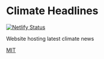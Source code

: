 # Climate Headlines
[![Netlify Status](https://api.netlify.com/api/v1/badges/279ea8f4-d3e5-4ec8-888e-d36922901357/deploy-status)](https://app.netlify.com/sites/climateheadlines/deploys) 

Website hosting latest climate news



[MIT](LICENSE.md)
